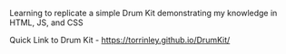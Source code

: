 Learning to replicate a simple Drum Kit demonstrating my knowledge in HTML, JS, and CSS

Quick Link to Drum Kit - https://torrinley.github.io/DrumKit/
